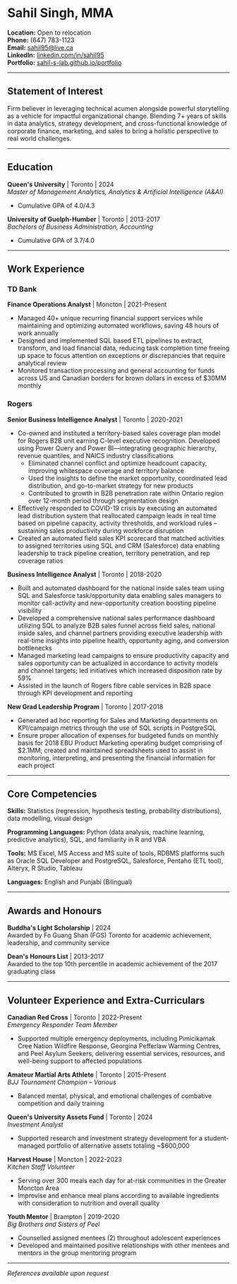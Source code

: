 # Sahil Singh, MMA

**Location:** Open to relocation  
**Phone:** (647) 783-1123  
**Email:** sahil95@live.ca  
**LinkedIn:** [linkedin.com/in/sahil95](https://www.linkedin.com/in/sahil95)  
**Portfolio:** [sahil-s-lab.github.io/portfolio](https://sahil-s-lab.github.io/portfolio/)

---

## Statement of Interest

Firm believer in leveraging technical acumen alongside powerful storytelling as a vehicle for impactful organizational change. Blending 7+ years of skills in data analytics, strategy development, and cross-functional knowledge of corporate finance, marketing, and sales to bring a holistic perspective to real world challenges.

---

## Education

**Queen's University** | Toronto | 2024  
*Master of Management Analytics, Analytics & Artificial Intelligence (A&AI)*
- Cumulative GPA of 4.0/4.3

**University of Guelph-Humber** | Toronto | 2013-2017  
*Bachelors of Business Administration, Accounting*
- Cumulative GPA of 3.7/4.0

---

## Work Experience

### TD Bank
**Finance Operations Analyst** | Moncton | 2021-Present

- Managed 40+ unique recurring financial support services while maintaining and optimizing automated workflows, saving 48 hours of work annually
- Designed and implemented SQL based ETL pipelines to extract, transform, and load financial data, reducing task completion time freeing up space to focus attention on exceptions or discrepancies that require analytical review
- Monitored transaction processing and general accounting for funds across US and Canadian borders for brown dollars in excess of $30MM monthly

### Rogers
**Senior Business Intelligence Analyst** | Toronto | 2020-2021

- Co-owned and instituted a territory-based sales coverage plan model for Rogers B2B unit earning C-level executive recognition. Developed using Power Query and Power BI—integrating geographic hierarchy, revenue quantiles, and NAICS industry classifications
  - Eliminated channel conflict and optimize headcount capacity, improving whitespace coverage and territory balance
  - Used the insights to define the market opportunity, coordinated lead distribution, and go-to-market strategy for new products
  - Contributed to growth in B2B penetration rate within Ontario region over 12-month period through segmentation design
- Effectively responded to COVID-19 crisis by executing an automated lead distribution system that reallocated campaign leads in real time based on pipeline capacity, activity thresholds, and workload rules – sustaining sales productivity during workforce disruption
- Created an automated field sales KPI scorecard that matched activities to assigned territories using SQL and CRM (Salesforce) data enabling leadership to track pipeline creation, territory penetration, and rep coverage ratios

**Business Intelligence Analyst** | Toronto | 2018-2020

- Built and automated dashboard for the national inside sales team using SQL and Salesforce task/opportunity data enabling sales managers to monitor call-activity and new-opportunity creation boosting pipeline visibility
- Developed a comprehensive national sales performance dashboard utilizing SQL to analyze B2B sales funnel across field sales, national inside sales, and channel partners providing executive leadership with real-time insights into pipeline health, opportunity aging, and conversion bottlenecks
- Managed marketing lead campaigns to ensure productivity capacity and sales opportunity can be actualized in accordance to activity models and channel targets; led initiatives which increased disposition rate by 59%
- Assisted in the launch of Rogers fibre cable services in B2B space through KPI development and reporting

**New Grad Leadership Program** | Toronto | 2017-2018

- Generated ad hoc reporting for Sales and Marketing departments on KPI/campaign metrics through the use of SQL scripts in PostgreSQL
- Ensure proper allocation of expenses for budgeted funds on monthly basis for 2018 EBU Product Marketing operating budget comprising of $2.1MM; created and maintained spreadsheets used to assist in monitoring, interpreting, and presenting the financial information for each project

---

## Core Competencies

**Skills:** Statistics (regression, hypothesis testing, probability distributions), data modelling, visual design

**Programming Languages:** Python (data analysis, machine learning, predictive analytics), SQL, and familiarity in R and VBA

**Tools:** MS Excel, MS Access and MS suite of tools, RDBMS platforms such as Oracle SQL Developer and PostgreSQL, Salesforce, Pentaho (ETL tool), Alteryx, R Studio, Tableau

**Languages:** English and Punjabi (Bilingual)

---

## Awards and Honours

**Buddha's Light Scholarship** | 2024  
Awarded by Fo Guang Shan (FGS) Toronto for academic achievement, leadership, and community service

**Dean's Honours List** | 2013-2017  
Awarded to the top 10th percentile in academic achievement of the 2017 graduating class

---

## Volunteer Experience and Extra-Curriculars

**Canadian Red Cross** | Toronto | 2022-Present  
*Emergency Responder Team Member*
- Supported multiple emergency deployments, including Pimicikamak Cree Nation Wildfire Response, Georgina Pefferlaw Warming Centres, and Peel Asylum Seekers, delivering essential services, resources, and well-being support to affected populations

**Amateur Martial Arts Athlete** | Toronto | 2015-Present  
*BJJ Tournament Champion – Various*
- Balanced mental, physical, and emotional challenges of combative competition and daily training

**Queen's University Assets Fund** | Toronto | 2024  
*Investment Analyst*
- Supported research and investment strategy development for a student-managed portfolio of alternative assets totaling ~$600,000

**Harvest House** | Moncton | 2022-2023  
*Kitchen Staff Volunteer*
- Serving over 300 meals each day for at-risk communities in the Greater Moncton Area
- Improvise and enhance meal plans according to available ingredients with consideration to nutrition and overall quality

**Youth Mentor** | Brampton | 2019-2020  
*Big Brothers and Sisters of Peel*
- Counselled assigned mentees (2) throughout adolescent experiences
- Developed and maintained positive relationships with other mentees and mentors in the group mentoring program

---

*References available upon request*
